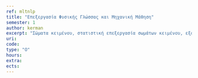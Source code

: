 ```yaml
---
ref: mltnlp
title: "Επεξεργασία Φυσικής Γλώσσας και Μηχανική Μάθηση"
semester: 1
author: kerman  
excerpt: "Σώματα κειμένου, στατιστική επεξεργασία σωμάτων κειμένου, εξόρυξη κειμενικήςγνώσης, κατηγοριοποίηση και ομαδοποίηση σε κειμενικά δεδομένα, εξόρυξηγνώσης από κείμενα στον Ιστό, τεχνικές επεξεργασίας κειμένου στον ΚοινωνικόΙστό, ανάλυση συναισθήματος στον Ιστό, τεχνικές βαθιάς μάθησης στη γλωσσική τεχνολογία, συντακτική, σημασιολογική και πραγματολογική ανάλυση κειμένωνκαι διαλόγων σε φυσική γλώσσα, αποσαφήνιση αμφίσημων λέξεων βάσεισυμφραζομένων (context), αναγνώριση τμημάτων πληροφορίας σε κείμενο (information extraction)."
uri:
code:
type: "O"
hours: 
extra:
ects:
---
```

